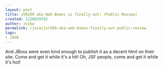 ```yaml
---
layout: post
title: JSR299 aka Web Beans is finally out! (Public Review)
created: 1226039782
author: zvika
permalink: /java/jsr299-aka-web-beans-finally-out-public-review
tags:
- JAVA
---
```

<p>And JBoss were even kind enough to publish it as a decent html on their site. Come and get it while it's a hit! Oh, JSF people, come and get it while it's hot!</p>
